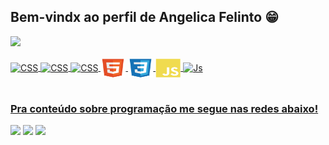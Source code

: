 ## Bem-vindx ao perfil de Angelica Felinto 😁

 <div>
   <a href="https://github.com/euangelica25">
   <img height="180em" src="https://github-readme-stats.vercel.app/api?username=euangelica25&show_icons=true&theme=tokyonight&include_all_commits=true&count_private=true"/>
</div>
    
<div style="display: inline_block"><br>
  <img align="center" alt="CSS" height="30" width="40" src="https://cdn.jsdelivr.net/gh/devicons/devicon@latest/icons/c/c-original.svg">
  <img align="center" alt="CSS" height="30" width="40" src="https://cdn.jsdelivr.net/gh/devicons/devicon@latest/icons/csharp/csharp-original.svg">
  <img align="center" alt="CSS" height="30" width="40" src="https://cdn.jsdelivr.net/gh/devicons/devicon@latest/icons/android/android-plain.svg">
  <img align="center" alt="HTML" height="30" width="40" src="https://raw.githubusercontent.com/devicons/devicon/master/icons/html5/html5-original.svg">
  <img align="center" alt="CSS" height="30" width="40" src="https://raw.githubusercontent.com/devicons/devicon/master/icons/css3/css3-original.svg">
  <img align="center" alt="Js" height="30" width="40" src="https://raw.githubusercontent.com/devicons/devicon/master/icons/javascript/javascript-plain.svg">
  <img align="center" alt="Js" height="30" width="40" src="https://cdn.jsdelivr.net/gh/devicons/devicon@latest/icons/java/java-original.svg">
</div>
 
<br>
 
### Pra conteúdo sobre programação me segue nas redes abaixo!
 
<div> 
  <a href="https://instagram.com/euangelica25" target="_blank"><img src="https://img.shields.io/badge/-Instagram-%23E4405F?style=for-the-badge&logo=instagram&logoColor=white" target="_blank"></a>
  <a href = "mailto:angelicafelintodasilva@gmail.com"><img src="https://img.shields.io/badge/-Gmail-%23333?style=for-the-badge&logo=gmail&logoColor=white" target="_blank"></a>
  <a href="https://www.linkedin.com/in/angelicafelinto" target="_blank"><img src="https://img.shields.io/badge/-LinkedIn-%230077B5?style=for-the-badge&logo=linkedin&logoColor=white" target="_blank"></a>
</div>
